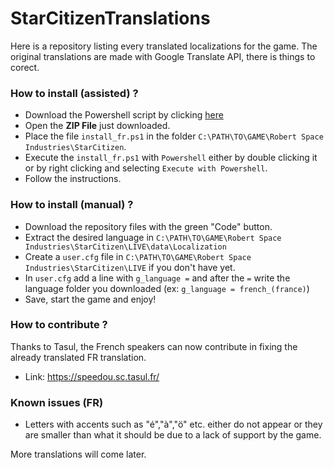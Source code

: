 # StarCitizenTranslations
Here is a repository listing every translated localizations for the game.
The original translations are made with Google Translate API, there is things to corect.


### How to install (assisted) ?
- Download the Powershell script by clicking [here](https://minhaskamal.github.io/DownGit/#/home?url=https://github.com/SPEED0U/StarCitizenTranslations/blob/main/install_fr.ps1)
- Open the **ZIP File** just downloaded.
- Place the file `install_fr.ps1` in the folder `C:\PATH\TO\GAME\Robert Space Industries\StarCitizen`.
- Execute the `install_fr.ps1` with `Powershell` either by double clicking it or by right clicking and selecting `Execute with Powershell`.
- Follow the instructions.

### How to install (manual) ?
- Download the repository files with the green "Code" button.
- Extract the desired language in `C:\PATH\TO\GAME\Robert Space Industries\StarCitizen\LIVE\data\Localization`
- Create a `user.cfg` file in `C:\PATH\TO\GAME\Robert Space Industries\StarCitizen\LIVE` if you don't have yet.
- In `user.cfg` add a line with `g_language =` and after the `=` write the language folder you downloaded (ex: `g_language = french_(france)`)
- Save, start the game and enjoy!

### How to contribute ?
Thanks to Tasul, the French speakers can now contribute in fixing the already translated FR translation.
- Link: https://speedou.sc.tasul.fr/

### Known issues (FR)
- Letters with accents such as "é","à","ö" etc. either do not appear or they are smaller than what it should be due to a lack of support by the game.


More translations will come later.
